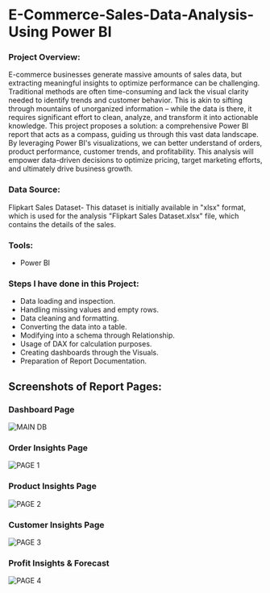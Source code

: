 # E-Commerce-Sales-Data-Analysis-Using Power BI

### Project Overview:
 
E-commerce businesses generate massive amounts of sales data, but extracting meaningful insights to optimize performance can be challenging. Traditional methods are often time-consuming and lack the visual clarity needed to identify trends and customer behavior. This is akin to sifting through mountains of unorganized information – while the data is there, it requires significant effort to clean, analyze, and transform it into actionable knowledge.
This project proposes a solution: a comprehensive Power BI report that acts as a compass, guiding us through this vast data landscape. By leveraging Power BI's visualizations, we can better understand of orders, product performance, customer trends, and profitability. This analysis will empower data-driven decisions to optimize pricing, target marketing efforts, and ultimately drive business growth.

### Data Source:

Flipkart Sales Dataset- This dataset is initially available in "xlsx" format, which is used for the analysis "Flipkart Sales Dataset.xlsx" file, which contains the details of the sales.

### Tools:

- Power BI
  
### Steps I have done in this Project:

- Data loading and inspection.
- Handling missing values and empty rows.
- Data cleaning and formatting.
- Converting the data into a table.
- Modifying into a schema through Relationship.
- Usage of DAX for calculation purposes.
- Creating dashboards through the Visuals. 
- Preparation of Report Documentation.
  


## Screenshots of Report Pages:


### Dashboard Page
![MAIN DB](https://github.com/user-attachments/assets/19c9aa32-b842-4b28-9081-ed42ec92e3db)

### Order Insights Page
![PAGE 1](https://github.com/user-attachments/assets/3dd9df4d-0b22-4153-bae9-212102e541f1)

### Product Insights Page
![PAGE 2](https://github.com/user-attachments/assets/9f6f50a0-fdc7-4f56-98f7-df631f6907a8)

### Customer Insights Page
![PAGE 3](https://github.com/user-attachments/assets/fcc372eb-7f91-4dd3-ae6e-ef07842530fd)

### Profit Insights & Forecast
![PAGE 4](https://github.com/user-attachments/assets/e924cdab-8581-4ed6-9ffc-1e8e10d114ec)
